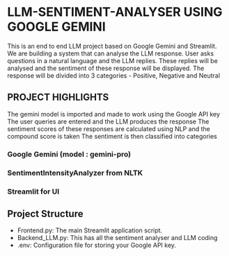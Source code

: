 # LLM-SENTIMENT-ANALYSER USING GOOGLE GEMINI

This is an end to end LLM project based on Google Gemini and Streamlit. We are building a system that can analyse the LLM response. User asks questions in a natural language and the LLM replies.
These replies will be analysed and the sentiment of these response will be displayed.
The response will be divided into 3 categories - Positive, Negative and Neutral

## PROJECT HIGHLIGHTS 

The gemini model is imported and made to work using the Google API key
The user queries are entered and the LLM produces the response
The sentiment scores of these responses are calculated using NLP and the compound score is taken
The sentiment is then classified into categories
  ### Google Gemini (model : gemini-pro)
  ### SentimentIntensityAnalyzer from NLTK
  ### Streamlit for UI

## Project Structure
  * Frontend.py: The main Streamlit application script.
  * Backend_LLM.py: This has all the sentiment analyser and LLM coding
  * .env: Configuration file for storing your Google API key. 
 
